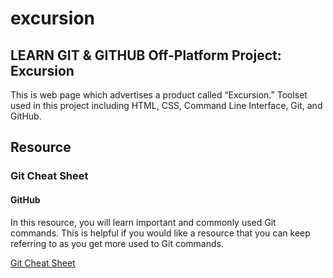 # excursion
## LEARN GIT &amp; GITHUB Off-Platform Project: Excursion

This is web page which advertises a product called “Excursion.” Toolset used in this project including HTML, CSS, Command Line Interface, Git, and GitHub.

## Resource
### Git Cheat Sheet
#### GitHub

In this resource, you will learn important and commonly used Git commands. This is helpful if you would like a resource that you can keep referring to as you get more used to Git commands.

[Git Cheat Sheet](https://education.github.com/git-cheat-sheet-education.pdf)